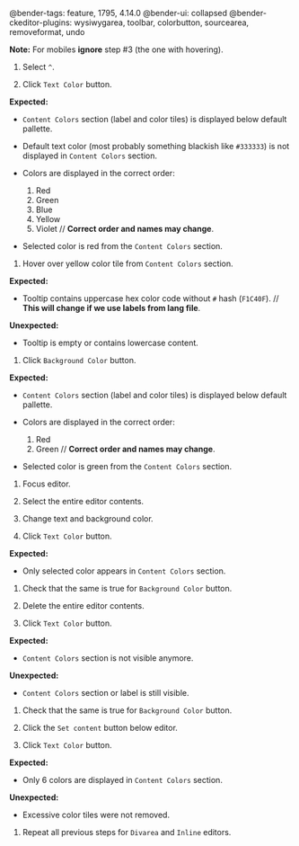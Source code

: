 @bender-tags: feature, 1795, 4.14.0
@bender-ui: collapsed
@bender-ckeditor-plugins: wysiwygarea, toolbar, colorbutton, sourcearea, removeformat, undo

**Note:** For mobiles **ignore** step #3 (the one with hovering).

1. Select `^`.

1. Click `Text Color` button.

  **Expected:**

  * `Content Colors` section (label and color tiles) is displayed below default pallette.

  * Default text color (most probably something blackish like `#333333`) is not displayed in `Content Colors` section.

  * Colors are displayed in the correct order:
    1. Red
	1. Green
	1. Blue
	1. Yellow
	1. Violet // **Correct order and names may change**.

  * Selected color is red from the `Content Colors` section.

1. Hover over yellow color tile from `Content Colors` section.

  **Expected:**

  * Tooltip contains uppercase hex color code without `#` hash (`F1C40F`). // **This will change if we use labels from lang file**.

  **Unexpected:**

  * Tooltip is empty or contains lowercase content.

1. Click `Background Color` button.

  **Expected:**

  * `Content Colors` section (label and color tiles) is displayed below default pallette.

  * Colors are displayed in the correct order:
    1. Red
	1. Green // **Correct order and names may change**.

  * Selected color is green from the `Content Colors` section.

1. Focus editor.

1. Select the entire editor contents.

1. Change text and background color.

1. Click `Text Color` button.

  **Expected:**

  * Only selected color appears in `Content Colors` section.

1. Check that the same is true for `Background Color` button.

1. Delete the entire editor contents.

1. Click `Text Color` button.

  **Expected:**

  * `Content Colors` section is not visible anymore.

  **Unexpected:**

  * `Content Colors` section or label is still visible.

1. Check that the same is true for `Background Color` button.

1. Click the `Set content` button below editor.

1. Click `Text Color` button.

  **Expected:**

  * Only 6 colors are displayed in `Content Colors` section.

  **Unexpected:**

  * Excessive color tiles were not removed.

1. Repeat all previous steps for `Divarea` and `Inline` editors.
